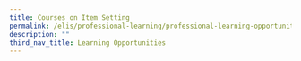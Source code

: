 ```yaml
---
title: Courses on Item Setting
permalink: /elis/professional-learning/professional-learning-opportunities/courses-on-item-setting/
description: ""
third_nav_title: Learning Opportunities
---
```

